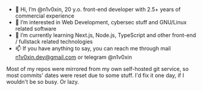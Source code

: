 - 👋 Hi, I’m @n1v0xin, 20 y.o. front-end developer with 2.5+ years of commercial experience
- 👀 I’m interested in Web Development, cybersec stuff and GNU/Linux related software
- 🌱 I’m currently learning Next.js, Node.js, TypeScript and other front-end / fullstack related technologies
- 📫 If you have anything to say, you can reach me through mail n1v0xin.dev@gmail.com or telegram @n1v0xin

Most of my repos were mirrored from my own self-hosted git service, so most commits' dates were reset due to some stuff. I'd fix it one day, if I wouldn't be so busy. Or lazy.

<!---
n1v0xin/n1v0xin is a ✨ special ✨ repository because its `README.md` (this file) appears on your GitHub profile.
You can click the Preview link to take a look at your changes.
--->
